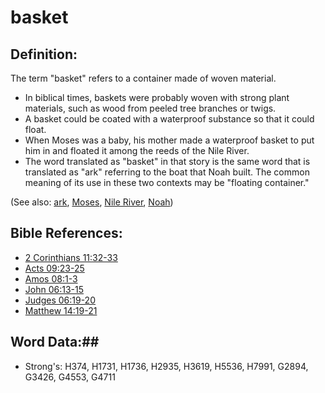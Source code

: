 # basket #

## Definition: ##

The term  "basket" refers to a container made of woven material.

* In biblical times, baskets were probably woven with strong plant materials, such as wood from peeled tree branches or twigs.
* A basket could be coated with a waterproof substance so that it could float.
* When Moses was a baby, his mother made a waterproof basket to put him in and floated it among the reeds of the Nile River.
* The word translated as "basket" in that story is the same word that is translated as "ark" referring to the boat that Noah built. The common meaning of its use in these two contexts may be "floating container."

(See also: [ark](../other/ark.md), [Moses](../other/moses.md), [Nile River](../other/nileriver.md), [Noah](../other/noah.md))

## Bible References: ##

* [2 Corinthians 11:32-33](rc://en/tn/help/2co/11/32)
* [Acts 09:23-25](rc://en/tn/help/act/09/23)
* [Amos 08:1-3](rc://en/tn/help/amo/08/01)
* [John 06:13-15](rc://en/tn/help/jhn/06/13)
* [Judges 06:19-20](rc://en/tn/help/jdg/06/19)
* [Matthew 14:19-21](rc://en/tn/help/mat/14/19)

## Word Data:##

* Strong's: H374, H1731, H1736, H2935, H3619, H5536, H7991, G2894, G3426, G4553, G4711

